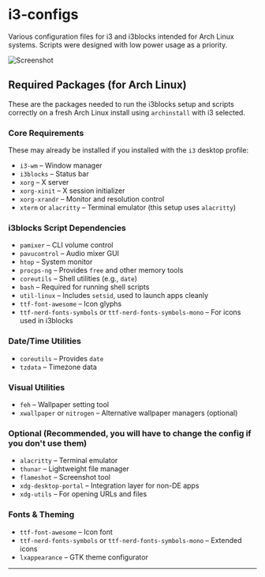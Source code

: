 # i3-configs
Various configuration files for i3 and i3blocks intended for Arch Linux systems. Scripts were designed with low power usage as a priority.

![Screenshot](screenshot.png)

## Required Packages (for Arch Linux)

These are the packages needed to run the i3blocks setup and scripts correctly on a fresh Arch Linux install using `archinstall` with i3 selected.

### Core Requirements
These may already be installed if you installed with the `i3` desktop profile:

- `i3-wm` – Window manager
- `i3blocks` – Status bar
- `xorg` – X server
- `xorg-xinit` – X session initializer
- `xorg-xrandr` – Monitor and resolution control
- `xterm` or `alacritty` – Terminal emulator (this setup uses `alacritty`)

### i3blocks Script Dependencies

- `pamixer` – CLI volume control
- `pavucontrol` – Audio mixer GUI
- `htop` – System monitor
- `procps-ng` – Provides `free` and other memory tools
- `coreutils` – Shell utilities (e.g., `date`)
- `bash` – Required for running shell scripts
- `util-linux` – Includes `setsid`, used to launch apps cleanly
- `ttf-font-awesome` – Icon glyphs
- `ttf-nerd-fonts-symbols` or `ttf-nerd-fonts-symbols-mono` – For icons used in i3blocks

### Date/Time Utilities

- `coreutils` – Provides `date`
- `tzdata` – Timezone data

### Visual Utilities

- `feh` – Wallpaper setting tool
- `xwallpaper` or `nitrogen` – Alternative wallpaper managers (optional)

### Optional (Recommended, you will have to change the config if you don't use them)

- `alacritty` – Terminal emulator
- `thunar` – Lightweight file manager
- `flameshot` – Screenshot tool
- `xdg-desktop-portal` – Integration layer for non-DE apps
- `xdg-utils` – For opening URLs and files

### Fonts & Theming

- `ttf-font-awesome` – Icon font
- `ttf-nerd-fonts-symbols` or `ttf-nerd-fonts-symbols-mono` – Extended icons
- `lxappearance` – GTK theme configurator

---
